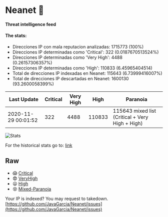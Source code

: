 # Neanet :hocho:
#### Threat intelligence feed
#### The stats:

- Direcciones IP con mala reputacion analizadas: 1715773 (100%)
- Direcciones IP determinadas como 'Critical':  322 (0.0187670513524%)
- Direcciones IP determinadas como 'Very High':  4488 (0.26157306357%)
- Direcciones IP determinadas como 'High':  110833 (6.45965404514)
- Total de direcciones IP indexadas en Neanet:  115643 (6.73999416007%)
- Total de direcciones IP descartadas en Neanet:  1600130 (93.2600058399%)

| Last Update | Critical | Very High | High | Paranoia |
| --- | --- | --- | --- | --- |
| 2020-11-29 00:01:52 | 322 | 4488 | 110833 | 115643 mixed list (Critical + Very High + High)|

![Stats](https://docs.google.com/spreadsheets/d/e/2PACX-1vSnaNMIXVabIpDJjufMlzH7poXnshF3mgd8Is1g9ytUEzVsP5my4Trn8f-xkoLLQ38xpL3HtmUexLo6/pubchart?oid=501124687&format=image)

For the historical stats go to: [link](/stats.csv)
## Raw
- :scream: [Critical](https://raw.githubusercontent.com/JavaGarcia/Neanet/master/blacklists/neanet_critical.txt)
- :fearful: [VeryHigh](https://raw.githubusercontent.com/JavaGarcia/Neanet/master/blacklists/neanet_veryHigh.txtt)
- :frowning: [High](https://raw.githubusercontent.com/JavaGarcia/Neanet/master/blacklists/neanet_high.txt)
- :dizzy_face: [Mixed-Paranoia](https://raw.githubusercontent.com/JavaGarcia/Neanet/master/blacklists/neanet_all.txt)


Your IP is indexed? You may request to takedown. [https://github.com/JavaGarcia/Neanet/issues](https://github.com/JavaGarcia/Neanet/issues)















































































































































































































































































































































































































































































































































































































































































































































































































































































































































































































































































































































































































































































































































































































































































































































































































































































































































































































































































































































































































































































































































































































































































































































































































































































































































































